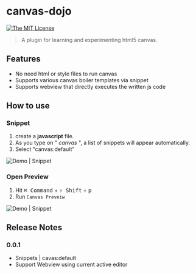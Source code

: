 # canvas-dojo 
[![The MIT License](https://img.shields.io/badge/license-MIT-orange.svg?style=flat-square)](http://opensource.org/licenses/MIT)

> A plugin for learning and experimenting html5 canvas.
## Features

* No need html or style files to run canvas
* Supports various canvas boiler templates via snippet
* Supports webview that directly executes the written js code

## How to use
### Snippet
1. create a **javascript** file.
2. As you type on " *canvas* ", a list of snippets will appear automatically.
3. Select "canvas:default"
 
![Demo | Snippet](./demo/demo-snippet-01.gif)

### Open Preview 
1. Hit <kbd>⌘ Command</kbd> + <kbd>⇧ Shift</kbd> + <kbd>p</kbd>
2. Run `Canvas Preveiw`

![Demo | Snippet](./demo/demo-preview-01.gif)

## Release Notes

### 0.0.1

- Snippets | cavas:default
- Support Webview using current active editor

